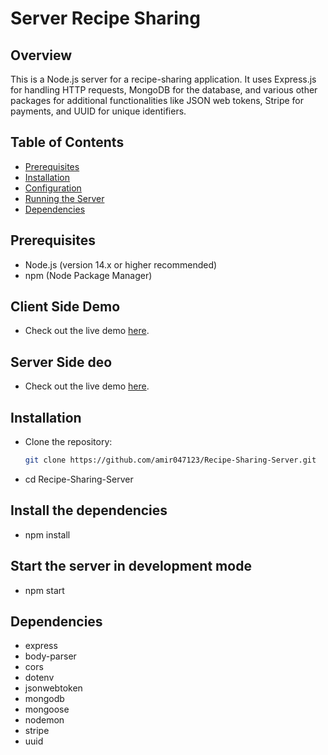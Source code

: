 ﻿# Server Recipe Sharing

## Overview
This is a Node.js server for a recipe-sharing application. It uses Express.js for handling HTTP requests, MongoDB for the database, and various other packages for additional functionalities like JSON web tokens, Stripe for payments, and UUID for unique identifiers.

## Table of Contents
- [Prerequisites](#prerequisites)
- [Installation](#installation)
- [Configuration](#configuration)
- [Running the Server](#running-the-server)
- [Dependencies](#dependencies)

## Prerequisites
- Node.js (version 14.x or higher recommended)
- npm (Node Package Manager)

## Client Side Demo
- Check out the live demo [here](https://recipesharing.niroghealthplus.com).

## Server Side deo

- Check out the live demo [here](https://serverrecipesharing.niroghealthplus.com).

## Installation
- Clone the repository:
   ```sh
   git clone https://github.com/amir047123/Recipe-Sharing-Server.git

- cd Recipe-Sharing-Server

## Install the dependencies
- npm install
## Start the server in development mode
- npm start



## Dependencies
- express
- body-parser
- cors
- dotenv
- jsonwebtoken
- mongodb
- mongoose
- nodemon
- stripe
- uuid
